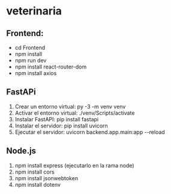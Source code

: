 # veterinaria

## Frontend:
  - cd Frontend
  - npm install
  - npm run dev
  - npm install react-router-dom
  - npm install axios




## FastAPi
1. Crear un entorno virtual: py -3 -m venv venv
2. Activar el entorno virtual: ./venv/Scripts/activate
3. Instalar FastAPI: pip install fastapi
4. Instalar el servidor: pip install uvicorn
5. Ejecutar el servidor: uvicorn backend.app.main:app --reload

## Node.js

1. npm install express (ejecutarlo en la rama node)
2. npm install cors
3. npm install jsonwebtoken
4. npm install dotenv

